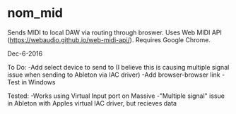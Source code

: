 # nom_mid
Sends MIDI to local DAW via routing through broswer. Uses Web MIDI API (https://webaudio.github.io/web-midi-api/). Requires Google Chrome. 


Dec-6-2016 

To Do:
-Add select device to send to (I believe this is causing multiple signal issue when sending to Ableton via IAC driver)
-Add browser-browser link
-Test in Windows

Tested:  -Works using Virtual Input port on Massive
         -"Multiple signal" issue in Ableton with Apples virtual IAC driver, but recieves data
